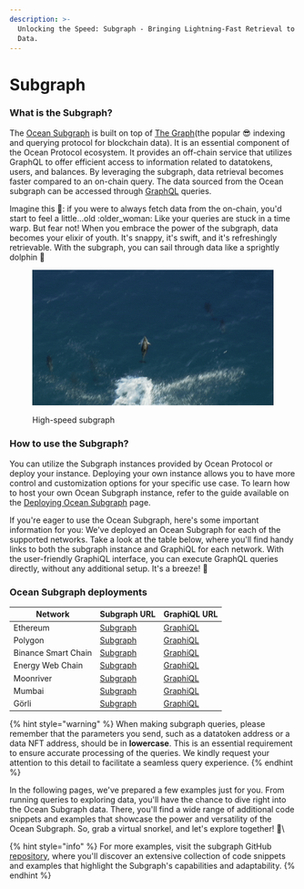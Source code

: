 ```yaml
---
description: >-
  Unlocking the Speed: Subgraph - Bringing Lightning-Fast Retrieval to On-Chain
  Data.
---
```


# Subgraph

### What is the Subgraph?

The [Ocean Subgraph](https://github.com/oceanprotocol/ocean-subgraph) is built on top of [The Graph](https://thegraph.com/)(the popular :sunglasses: indexing and querying protocol for blockchain data). It is an essential component of the Ocean Protocol ecosystem. It provides an off-chain service that utilizes GraphQL to offer efficient access to information related to datatokens, users, and balances. By leveraging the subgraph, data retrieval becomes faster compared to an on-chain query. The data sourced from the Ocean subgraph can be accessed through [GraphQL](https://graphql.org/learn/) queries.

Imagine this 💭: if you were to always fetch data from the on-chain, you'd start to feel a little...old :older\_woman: Like your queries are stuck in a time warp. But fear not! When you embrace the power of the subgraph, data becomes your elixir of youth. It's snappy, it's swift, and it's refreshingly retrievable. With the subgraph, you can sail through data like a sprightly dolphin 🐬

<div data-full-width="false">

<figure><img src="../../.gitbook/assets/dolphin.gif" alt=""><figcaption><p>High-speed subgraph</p></figcaption></figure>

</div>

### How to use the Subgraph?

You can utilize the Subgraph instances provided by Ocean Protocol or deploy your instance. Deploying your own instance allows you to have more control and customization options for your specific use case. To learn how to host your own Ocean Subgraph instance, refer to the guide available on the [Deploying Ocean Subgraph](../../infrastructure/deploying-ocean-subgraph.md) page.

If you're eager to use the Ocean Subgraph, here's some important information for you: We've deployed an Ocean Subgraph for each of the supported networks. Take a look at the table below, where you'll find handy links to both the subgraph instance and GraphiQL for each network. With the user-friendly GraphiQL interface, you can execute GraphQL queries directly, without any additional setup. It's a breeze! :ocean:

### Ocean Subgraph deployments

| Network             | Subgraph URL                                                | GraphiQL URL                                                                                                    |
| ------------------- | ----------------------------------------------------------- | --------------------------------------------------------------------------------------------------------------- |
| Ethereum            | [Subgraph](https://v4.subgraph.mainnet.oceanprotocol.com)   | [GraphiQL](https://v4.subgraph.mainnet.oceanprotocol.com/subgraphs/name/oceanprotocol/ocean-subgraph/graphql)   |
| Polygon             | [Subgraph](https://v4.subgraph.polygon.oceanprotocol.com/)  | [GraphiQL](https://v4.subgraph.polygon.oceanprotocol.com/subgraphs/name/oceanprotocol/ocean-subgraph/graphql)   |
| Binance Smart Chain | [Subgraph](https://v4.subgraph.bsc.oceanprotocol.com)       | [GraphiQL](https://v4.subgraph.bsc.oceanprotocol.com/subgraphs/name/oceanprotocol/ocean-subgraph/graphql)       |
| Energy Web Chain    | [Subgraph](https://v4.subgraph.energyweb.oceanprotocol.com) | [GraphiQL](https://v4.subgraph.energyweb.oceanprotocol.com/subgraphs/name/oceanprotocol/ocean-subgraph/graphql) |
| Moonriver           | [Subgraph](https://v4.subgraph.moonriver.oceanprotocol.com) | [GraphiQL](https://v4.subgraph.moonriver.oceanprotocol.com/subgraphs/name/oceanprotocol/ocean-subgraph/graphql) |
| Mumbai              | [Subgraph](https://v4.subgraph.mumbai.oceanprotocol.com)    | [GraphiQL](https://v4.subgraph.mumbai.oceanprotocol.com/subgraphs/name/oceanprotocol/ocean-subgraph/graphql)    |
| Görli               | [Subgraph](https://v4.subgraph.goerli.oceanprotocol.com)    | [GraphiQL](https://v4.subgraph.goerli.oceanprotocol.com/subgraphs/name/oceanprotocol/ocean-subgraph/graphql)    |

{% hint style="warning" %}
When making subgraph queries, please remember that the parameters you send, such as a datatoken address or a data NFT address, should be in **lowercase**. This is an essential requirement to ensure accurate processing of the queries. We kindly request your attention to this detail to facilitate a seamless query experience.
{% endhint %}

In the following pages, we've prepared a few examples just for you. From running queries to exploring data, you'll have the chance to dive right into the Ocean Subgraph data. There, you'll find a wide range of additional code snippets and examples that showcase the power and versatility of the Ocean Subgraph. So, grab a virtual snorkel, and let's explore together! 🤿\


{% hint style="info" %}
For more examples, visit the subgraph GitHub [repository](https://github.com/oceanprotocol/ocean-subgraph), where you'll discover an extensive collection of code snippets and examples that highlight the Subgraph's capabilities and adaptability.
{% endhint %}
